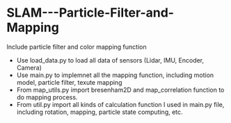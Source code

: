 # SLAM---Particle-Filter-and-Mapping
Include particle filter and color mapping function
  - Use load_data.py to load all data of sensors (Lidar, IMU, Encoder, Camera)
  - Use main.py to implemnet all the mapping function, including motion model, particle filter, texute mapping
  - From map_utils.py import bresenham2D and map_correlation function to do mapping process.
  - From util.py import all kinds of calculation function I used in main.py file, including rotation, mapping, particle state computing, etc. 

